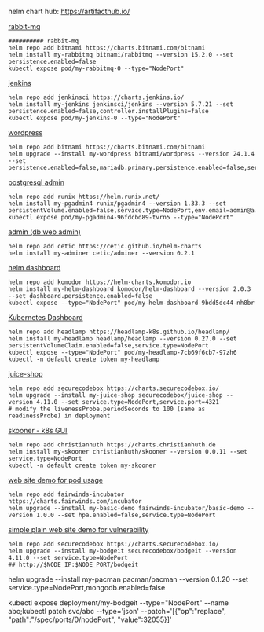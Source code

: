 helm chart hub: https://artifacthub.io/


[rabbit-mq](https://artifacthub.io/packages/helm/bitnami/rabbitmq)
```
########## rabbit-mq
helm repo add bitnami https://charts.bitnami.com/bitnami
helm install my-rabbitmq bitnami/rabbitmq --version 15.2.0 --set persistence.enabled=false
kubectl expose pod/my-rabbitmq-0 --type="NodePort"

```

[jenkins](https://artifacthub.io/packages/helm/jenkinsci/jenkins)
```
helm repo add jenkinsci https://charts.jenkins.io/
helm install my-jenkins jenkinsci/jenkins --version 5.7.21 --set persistence.enabled=false,controller.installPlugins=false
kubectl expose pod/my-jenkins-0 --type="NodePort"

```

[wordpress](https://artifacthub.io/packages/helm/bitnami/wordpress)
```
helm repo add bitnami https://charts.bitnami.com/bitnami
helm upgrade --install my-wordpress bitnami/wordpress --version 24.1.4 --set persistence.enabled=false,mariadb.primary.persistence.enabled=false,service.type=NodePort,wordpressUsername=admin,wordpressPassword=admin

```

[postgresql admin](https://artifacthub.io/packages/helm/runix/pgadmin4)
```
helm repo add runix https://helm.runix.net/
helm install my-pgadmin4 runix/pgadmin4 --version 1.33.3 --set persistentVolume.enabled=false,service.type=NodePort,env.email=admin@a.b,env.password=admin
kubectl expose pod/my-pgadmin4-96fdcbd89-tvrn5 --type="NodePort"

```

[admin (db web admin)](https://artifacthub.io/packages/helm/cetic/adminer)
```
helm repo add cetic https://cetic.github.io/helm-charts
helm install my-adminer cetic/adminer --version 0.2.1

```

[helm dashboard](https://artifacthub.io/packages/helm/komodor/helm-dashboard)
```
helm repo add komodor https://helm-charts.komodor.io
helm install my-helm-dashboard komodor/helm-dashboard --version 2.0.3 --set dashboard.persistence.enabled=false
kubectl expose --type="NodePort" pod/my-helm-dashboard-9bdd5dc44-nh8br

```

[Kubernetes Dashboard](https://artifacthub.io/packages/helm/headlamp/headlamp)
```
helm repo add headlamp https://headlamp-k8s.github.io/headlamp/
helm install my-headlamp headlamp/headlamp --version 0.27.0 --set persistentVolumeClaim.enabled=false,service.type=NodePort
kubectl expose --type="NodePort" pod/my-headlamp-7cb69f6cb7-97zh6
kubectl -n default create token my-headlamp

```

[juice-shop](https://artifacthub.io/packages/helm/securecodebox/juice-shop)
```
helm repo add securecodebox https://charts.securecodebox.io/
helm upgrade --install my-juice-shop securecodebox/juice-shop --version 4.11.0 --set service.type=NodePort,service.port=4321
# modify the livenessProbe.periodSeconds to 100 (same as readinessProbe) in deployment

```

[skooner - k8s GUI](https://artifacthub.io/packages/helm/christianhuth/skooner)
```
helm repo add christianhuth https://charts.christianhuth.de
helm install my-skooner christianhuth/skooner --version 0.0.11 --set service.type=NodePort
kubectl -n default create token my-skooner

```

[web site demo for pod usage](https://artifacthub.io/packages/helm/fairwinds-incubator/basic-demo)
```
helm repo add fairwinds-incubator https://charts.fairwinds.com/incubator
helm upgrade --install my-basic-demo fairwinds-incubator/basic-demo --version 1.0.0 --set hpa.enabled=false,service.type=NodePort

```
[simple plain web site demo for vulnerability](https://artifacthub.io/packages/helm/securecodebox/bodgeit)
```
helm repo add securecodebox https://charts.securecodebox.io/
helm upgrade --install my-bodgeit securecodebox/bodgeit --version 4.11.0 --set service.type=NodePort
## http://$NODE_IP:$NODE_PORT/bodgeit

```


helm upgrade --install my-pacman pacman/pacman --version 0.1.20 --set service.type=NodePort,mongodb.enabled=false

kubectl expose deployment/my-bodgeit --type="NodePort" --name abc;kubectl patch svc/abc --type='json' --patch='[{"op":"replace", "path":"/spec/ports/0/nodePort", "value":32055}]'
